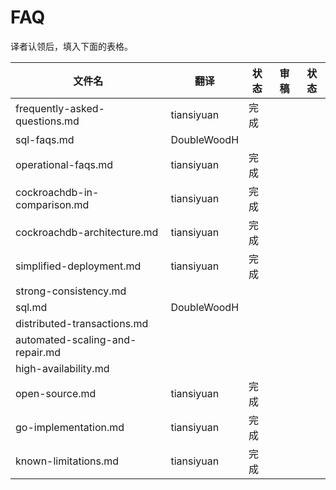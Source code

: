 # FAQ

译者认领后，填入下面的表格。

| 文件名                             | 翻译          | 状态   | 审稿   | 状态   |
| ------------------------------- | ----------- | ---- | ---- | ---- |
| frequently-asked-questions.md   | tiansiyuan  | 完成   |      |      |
| sql-faqs.md                     | DoubleWoodH |      |      |      |
| operational-faqs.md             | tiansiyuan  | 完成   |      |      |
| cockroachdb-in-comparison.md    | tiansiyuan  | 完成   |      |      |
| cockroachdb-architecture.md     | tiansiyuan  | 完成   |      |      |
| simplified-deployment.md        | tiansiyuan  | 完成   |      |      |
| strong-consistency.md           |             |      |      |      |
| sql.md                          | DoubleWoodH |      |      |      |
| distributed-transactions.md     |             |      |      |      |
| automated-scaling-and-repair.md |             |      |      |      |
| high-availability.md            |             |      |      |      |
| open-source.md                  | tiansiyuan  | 完成   |      |      |
| go-implementation.md            | tiansiyuan  | 完成   |      |      |
| known-limitations.md            | tiansiyuan  | 完成   |      |      |